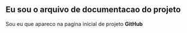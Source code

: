 ## Eu sou o arquivo de documentacao do projeto

Sou eu que apareco na pagina inicial de projeto **GitHub**
